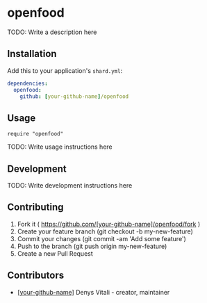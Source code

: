 # openfood

TODO: Write a description here

## Installation

Add this to your application's `shard.yml`:

```yaml
dependencies:
  openfood:
    github: [your-github-name]/openfood
```

## Usage

```crystal
require "openfood"
```

TODO: Write usage instructions here

## Development

TODO: Write development instructions here

## Contributing

1. Fork it ( https://github.com/[your-github-name]/openfood/fork )
2. Create your feature branch (git checkout -b my-new-feature)
3. Commit your changes (git commit -am 'Add some feature')
4. Push to the branch (git push origin my-new-feature)
5. Create a new Pull Request

## Contributors

- [[your-github-name]](https://github.com/[your-github-name]) Denys Vitali - creator, maintainer
